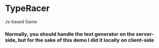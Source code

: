 # TypeRacer
Js-based Game


### Normally, you should handle the text generator on the server-side, but for the sake of this demo I did it locally on client-side
